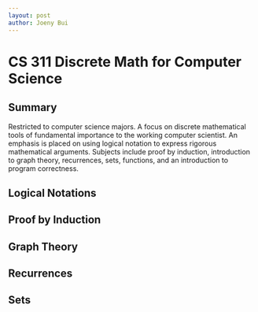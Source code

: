 ```yaml
---
layout: post
author: Joeny Bui
---
```


# CS 311 Discrete Math for Computer Science

## Summary

Restricted to computer science majors. A focus on discrete mathematical tools of fundamental importance to the working computer scientist. An emphasis is placed on using logical notation to express rigorous mathematical arguments. Subjects include proof by induction, introduction to graph theory, recurrences, sets, functions, and an introduction to program correctness.

## Logical Notations

## Proof by Induction

## Graph Theory

## Recurrences

## Sets
